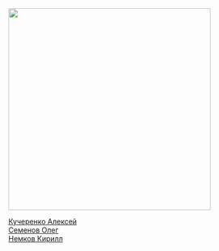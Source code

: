 <img src="https://sun9-40.userapi.com/impg/RSko3Ymk7RNAxElbslPS7xMkNfM-_flS1z5AdA/xugT1DsIn2E.jpg?size=555x665&quality=96&sign=1d11dc896166d108797fc9a9cd794057&type=album" width="400">

<a href="https://vk.com/voyager_odin">Кучеренко Алексей</a>
<br>
<a href="https://vk.com/kek_xmm">Семенов Олег</a>
<br>
<a href="https://vk.com/yubarev">Немков Кирилл</a>
<br>

